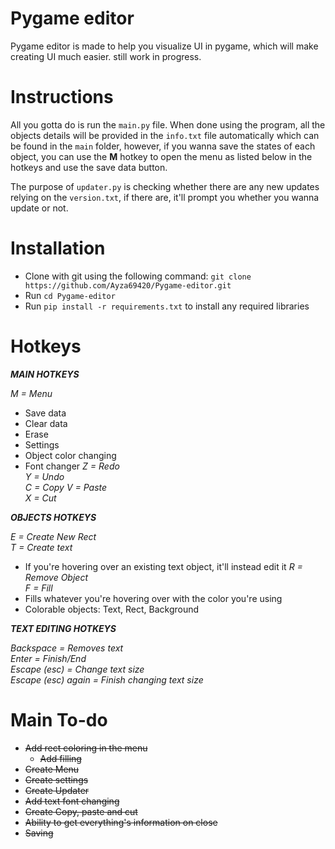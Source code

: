 # Pygame editor

Pygame editor is made to help you visualize UI in pygame, which will make creating UI much easier. still work in progress.

# Instructions

All you gotta do is run the `main.py` file. When done using the program, all the objects details will be provided in the ``info.txt`` file automatically which can be found in the ``main`` folder, however, if you wanna save the states of each object, you can use the **M** hotkey to open the menu as listed below in the hotkeys and use the save data button.

The purpose of ``updater.py`` is checking whether there are any new updates relying on the ``version.txt``, if there are, it'll prompt you whether you wanna update or not.

# Installation

- Clone with git using the following command: ```git clone https://github.com/Ayza69420/Pygame-editor.git```
- Run ``cd Pygame-editor``
- Run ``pip install -r requirements.txt`` to install any required libraries

# Hotkeys

***MAIN HOTKEYS***

*M = Menu*  
  - Save data
  - Clear data
  - Erase
  - Settings
  - Object color changing
  - Font changer
*Z = Redo*  
*Y = Undo*  
*C = Copy*
*V = Paste*  
*X = Cut*  

***OBJECTS HOTKEYS***  

*E = Create New Rect*  
*T = Create text*  
  - If you're hovering over an existing text object, it'll instead edit it
*R = Remove Object*  
*F = Fill*
  - Fills whatever you're hovering over with the color you're using
  - Colorable objects: Text, Rect, Background

***TEXT EDITING HOTKEYS***

*Backspace = Removes text*  
*Enter = Finish/End*  
*Escape (esc) = Change text size*  
*Escape (esc) again = Finish changing text size*  


# Main To-do

- ~~Add rect coloring in the menu~~
  - ~~Add filling~~
- ~~Create Menu~~
- ~~Create settings~~  
- ~~Create Updater~~
- ~~Add text font changing~~
- ~~Create Copy, paste and cut~~
- ~~Ability to get everything's information on close~~
- ~~Saving~~
